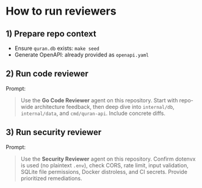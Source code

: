 # How to run reviewers

## 1) Prepare repo context
- Ensure `quran.db` exists: `make seed`
- Generate OpenAPI: already provided as `openapi.yaml`

## 2) Run code reviewer
Prompt:
> Use the **Go Code Reviewer** agent on this repository. Start with repo-wide architecture feedback, then deep dive into `internal/db`, `internal/data`, and `cmd/quran-api`. Include concrete diffs.

## 3) Run security reviewer
Prompt:
> Use the **Security Reviewer** agent on this repository. Confirm dotenvx is used (no plaintext `.env`), check CORS, rate limit, input validation, SQLite file permissions, Docker distroless, and CI secrets. Provide prioritized remediations.
